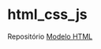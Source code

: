 # html_css_js
 Repositório
<a target="_blank" href="https://hcds0001.github.io/html_css_js/consult/html.html">Modelo HTML</a>